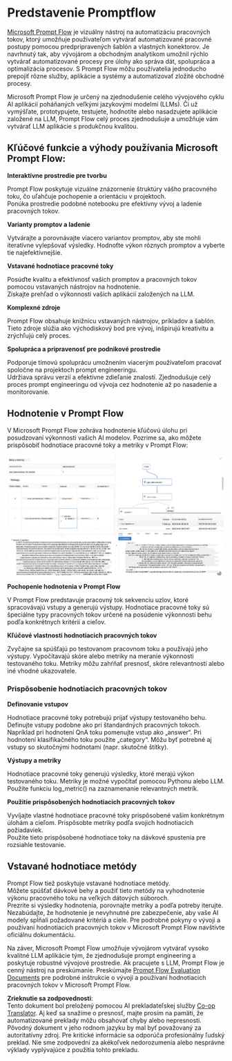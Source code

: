 <!--
CO_OP_TRANSLATOR_METADATA:
{
  "original_hash": "3cbe7629d254f1043193b7fe22524d55",
  "translation_date": "2025-05-09T15:21:09+00:00",
  "source_file": "md/01.Introduction/05/Promptflow.md",
  "language_code": "sk"
}
-->
# **Predstavenie Promptflow**

[Microsoft Prompt Flow](https://microsoft.github.io/promptflow/index.html?WT.mc_id=aiml-138114-kinfeylo) je vizuálny nástroj na automatizáciu pracovných tokov, ktorý umožňuje používateľom vytvárať automatizované pracovné postupy pomocou predpripravených šablón a vlastných konektorov. Je navrhnutý tak, aby vývojárom a obchodným analytikom umožnil rýchlo vytvárať automatizované procesy pre úlohy ako správa dát, spolupráca a optimalizácia procesov. S Prompt Flow môžu používatelia jednoducho prepojiť rôzne služby, aplikácie a systémy a automatizovať zložité obchodné procesy.

Microsoft Prompt Flow je určený na zjednodušenie celého vývojového cyklu AI aplikácií poháňaných veľkými jazykovými modelmi (LLMs). Či už vymýšľate, prototypujete, testujete, hodnotíte alebo nasadzujete aplikácie založené na LLM, Prompt Flow celý proces zjednodušuje a umožňuje vám vytvárať LLM aplikácie s produkčnou kvalitou.

## Kľúčové funkcie a výhody používania Microsoft Prompt Flow:

**Interaktívne prostredie pre tvorbu**

Prompt Flow poskytuje vizuálne znázornenie štruktúry vášho pracovného toku, čo uľahčuje pochopenie a orientáciu v projektoch.  
Ponúka prostredie podobné notebooku pre efektívny vývoj a ladenie pracovných tokov.

**Varianty promptov a ladenie**

Vytvárajte a porovnávajte viacero variantov promptov, aby ste mohli iteratívne vylepšovať výsledky. Hodnoťte výkon rôznych promptov a vyberte tie najefektívnejšie.

**Vstavané hodnotiace pracovné toky**

Posúďte kvalitu a efektívnosť vašich promptov a pracovných tokov pomocou vstavaných nástrojov na hodnotenie.  
Získajte prehľad o výkonnosti vašich aplikácií založených na LLM.

**Komplexné zdroje**

Prompt Flow obsahuje knižnicu vstavaných nástrojov, príkladov a šablón. Tieto zdroje slúžia ako východiskový bod pre vývoj, inšpirujú kreativitu a zrýchľujú celý proces.

**Spolupráca a pripravenosť pre podnikové prostredie**

Podporuje tímovú spoluprácu umožnením viacerým používateľom pracovať spoločne na projektoch prompt engineeringu.  
Udržiava správu verzií a efektívne zdieľanie znalostí. Zjednodušuje celý proces prompt engineeringu od vývoja cez hodnotenie až po nasadenie a monitorovanie.

## Hodnotenie v Prompt Flow

V Microsoft Prompt Flow zohráva hodnotenie kľúčovú úlohu pri posudzovaní výkonnosti vašich AI modelov. Pozrime sa, ako môžete prispôsobiť hodnotiace pracovné toky a metriky v Prompt Flow:

![PFVizualise](../../../../../translated_images/pfvisualize.93c453890f4088830217fa7308b1a589058ed499bbfff160c85676066b5cbf2d.sk.png)

**Pochopenie hodnotenia v Prompt Flow**

V Prompt Flow predstavuje pracovný tok sekvenciu uzlov, ktoré spracovávajú vstupy a generujú výstupy. Hodnotiace pracovné toky sú špeciálne typy pracovných tokov určené na posúdenie výkonnosti behu podľa konkrétnych kritérií a cieľov.

**Kľúčové vlastnosti hodnotiacich pracovných tokov**

Zvyčajne sa spúšťajú po testovanom pracovnom toku a používajú jeho výstupy. Vypočítavajú skóre alebo metriky na meranie výkonnosti testovaného toku. Metriky môžu zahŕňať presnosť, skóre relevantnosti alebo iné vhodné ukazovatele.

### Prispôsobenie hodnotiacich pracovných tokov

**Definovanie vstupov**

Hodnotiace pracovné toky potrebujú prijať výstupy testovaného behu. Definujte vstupy podobne ako pri štandardných pracovných tokoch.  
Napríklad pri hodnotení QnA toku pomenujte vstup ako „answer“. Pri hodnotení klasifikačného toku použite „category“. Môžu byť potrebné aj vstupy so skutočnými hodnotami (napr. skutočné štítky).

**Výstupy a metriky**

Hodnotiace pracovné toky generujú výsledky, ktoré merajú výkon testovaného toku. Metriky je možné vypočítať pomocou Pythonu alebo LLM. Použite funkciu log_metric() na zaznamenanie relevantných metrík.

**Použitie prispôsobených hodnotiacich pracovných tokov**

Vyvíjajte vlastné hodnotiace pracovné toky prispôsobené vašim konkrétnym úlohám a cieľom. Prispôsobte metriky podľa svojich hodnotiacich požiadaviek.  
Použite tieto prispôsobené hodnotiace toky na dávkové spustenia pre rozsiahle testovanie.

## Vstavané hodnotiace metódy

Prompt Flow tiež poskytuje vstavané hodnotiace metódy.  
Môžete spúšťať dávkové behy a použiť tieto metódy na vyhodnotenie výkonu pracovného toku na veľkých dátových súboroch.  
Prezrite si výsledky hodnotenia, porovnajte metriky a podľa potreby iterujte.  
Nezabúdajte, že hodnotenie je nevyhnutné pre zabezpečenie, aby vaše AI modely spĺňali požadované kritériá a ciele. Pre podrobné pokyny o vývoji a používaní hodnotiacich pracovných tokov v Microsoft Prompt Flow navštívte oficiálnu dokumentáciu.

Na záver, Microsoft Prompt Flow umožňuje vývojárom vytvárať vysoko kvalitné LLM aplikácie tým, že zjednodušuje prompt engineering a poskytuje robustné vývojové prostredie. Ak pracujete s LLM, Prompt Flow je cenný nástroj na preskúmanie. Preskúmajte [Prompt Flow Evaluation Documents](https://learn.microsoft.com/azure/machine-learning/prompt-flow/how-to-develop-an-evaluation-flow?view=azureml-api-2?WT.mc_id=aiml-138114-kinfeylo) pre podrobné inštrukcie o vývoji a používaní hodnotiacich pracovných tokov v Microsoft Prompt Flow.

**Zrieknutie sa zodpovednosti**:  
Tento dokument bol preložený pomocou AI prekladateľskej služby [Co-op Translator](https://github.com/Azure/co-op-translator). Aj keď sa snažíme o presnosť, majte prosím na pamäti, že automatizované preklady môžu obsahovať chyby alebo nepresnosti. Pôvodný dokument v jeho rodnom jazyku by mal byť považovaný za autoritatívny zdroj. Pre kritické informácie sa odporúča profesionálny ľudský preklad. Nie sme zodpovední za akékoľvek nedorozumenia alebo nesprávne výklady vyplývajúce z použitia tohto prekladu.